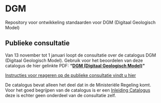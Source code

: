# DGM
Repository voor ontwikkeling standaarden voor DGM (Digitaal Geologisch Model)
 
## Publieke consultatie
Van 13 november tot 1 januari loopt de consultatie over de catalogus DGM (Digitaal Geologisch Model). Gebruik voor het beoordelen van deze catalogus de hier gelinkte PDF:
**“[DGM (Digitaal Geologisch Model)][1]"**

[Instructies voor reageren op de publieke consultatie vindt u hier][2]

De catalogus bevat alleen het deel dat in de Ministeriële Regeling komt. Voor het goed begrijpen van de catalogus is er een [Inleiding Catalogus][3] deze is echter geen onderdeel van de consultatie zelf. 

[1]: https://github.com/BROprogramma/DGM/raw/master/20181112_catalogus_DGM.pdf
[2]: https://github.com/BROprogramma/DGM/blob/master/consultatie-instructie.md
[3]: https://github.com/BROprogramma/DGM/raw/master/Inleiding%20catalogi%20modellen.pdf
